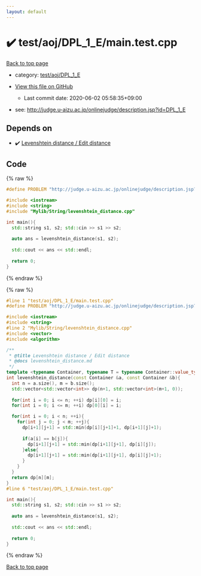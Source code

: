 ```yaml
---
layout: default
---
```


<!-- mathjax config similar to math.stackexchange -->
<script type="text/javascript" async
  src="https://cdnjs.cloudflare.com/ajax/libs/mathjax/2.7.5/MathJax.js?config=TeX-MML-AM_CHTML">
</script>
<script type="text/x-mathjax-config">
  MathJax.Hub.Config({
    TeX: { equationNumbers: { autoNumber: "AMS" }},
    tex2jax: {
      inlineMath: [ ['$','$'] ],
      processEscapes: true
    },
    "HTML-CSS": { matchFontHeight: false },
    displayAlign: "left",
    displayIndent: "2em"
  });
</script>

<script type="text/javascript" src="https://cdnjs.cloudflare.com/ajax/libs/jquery/3.4.1/jquery.min.js"></script>
<script src="https://cdn.jsdelivr.net/npm/jquery-balloon-js@1.1.2/jquery.balloon.min.js" integrity="sha256-ZEYs9VrgAeNuPvs15E39OsyOJaIkXEEt10fzxJ20+2I=" crossorigin="anonymous"></script>
<script type="text/javascript" src="../../../../assets/js/copy-button.js"></script>
<link rel="stylesheet" href="../../../../assets/css/copy-button.css" />


# :heavy_check_mark: test/aoj/DPL_1_E/main.test.cpp

<a href="../../../../index.html">Back to top page</a>

* category: <a href="../../../../index.html#ff011c241521fe723b9ada74a9467695">test/aoj/DPL_1_E</a>
* <a href="{{ site.github.repository_url }}/blob/master/test/aoj/DPL_1_E/main.test.cpp">View this file on GitHub</a>
    - Last commit date: 2020-06-02 05:58:35+09:00


* see: <a href="http://judge.u-aizu.ac.jp/onlinejudge/description.jsp?id=DPL_1_E">http://judge.u-aizu.ac.jp/onlinejudge/description.jsp?id=DPL_1_E</a>


## Depends on

* :heavy_check_mark: <a href="../../../../library/Mylib/String/levenshtein_distance.cpp.html">Levenshtein distance / Edit distance</a>


## Code

<a id="unbundled"></a>
{% raw %}
```cpp
#define PROBLEM "http://judge.u-aizu.ac.jp/onlinejudge/description.jsp?id=DPL_1_E"

#include <iostream>
#include <string>
#include "Mylib/String/levenshtein_distance.cpp"

int main(){
  std::string s1, s2; std::cin >> s1 >> s2;
  
  auto ans = levenshtein_distance(s1, s2);
  
  std::cout << ans << std::endl;
  
  return 0;
}

```
{% endraw %}

<a id="bundled"></a>
{% raw %}
```cpp
#line 1 "test/aoj/DPL_1_E/main.test.cpp"
#define PROBLEM "http://judge.u-aizu.ac.jp/onlinejudge/description.jsp?id=DPL_1_E"

#include <iostream>
#include <string>
#line 2 "Mylib/String/levenshtein_distance.cpp"
#include <vector>
#include <algorithm>

/**
 * @title Levenshtein distance / Edit distance
 * @docs levenshtein_distance.md
 */
template <typename Container, typename T = typename Container::value_type>
int levenshtein_distance(const Container &a, const Container &b){
  int n = a.size(), m = b.size();
  std::vector<std::vector<int>> dp(n+1, std::vector<int>(m+1, 0));
  
  for(int i = 0; i <= n; ++i) dp[i][0] = i;
  for(int i = 0; i <= m; ++i) dp[0][i] = i;

  for(int i = 0; i < n; ++i){
    for(int j = 0; j < m; ++j){
      dp[i+1][j+1] = std::min(dp[i][j+1]+1, dp[i+1][j]+1);
      
      if(a[i] == b[j]){
        dp[i+1][j+1] = std::min(dp[i+1][j+1], dp[i][j]);
      }else{
        dp[i+1][j+1] = std::min(dp[i+1][j+1], dp[i][j]+1);
      }
    }
  }
  return dp[n][m];
}
#line 6 "test/aoj/DPL_1_E/main.test.cpp"

int main(){
  std::string s1, s2; std::cin >> s1 >> s2;
  
  auto ans = levenshtein_distance(s1, s2);
  
  std::cout << ans << std::endl;
  
  return 0;
}

```
{% endraw %}

<a href="../../../../index.html">Back to top page</a>

